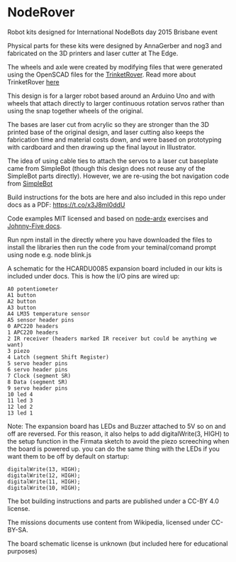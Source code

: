 

# NodeRover 

Robot kits designed for International NodeBots day 2015 Brisbane event

Physical parts for these kits were designed by AnnaGerber and nog3 and fabricated on the 3D printers and laser cutter at The Edge.

The wheels and axle were created by modifying files that were generated using the OpenSCAD files for the [TrinketRover](https://github.com/rwinscot/TrinketRover). Read more about TrinketRover [here](https://learn.adafruit.com/trinket-powered-rover/red-rover)

This design is for a larger robot based around an Arduino Uno and with wheels that attach directly to larger continuous rotation servos rather than using the snap together wheels of the original. 

The bases are laser cut from acrylic so they are stronger than the 3D printed base of the original design, and laser cutting also keeps the fabrication time and material costs down, and were based on prototyping with cardboard and then drawing up the final layout in Illustrator.

The idea of using cable ties to attach the servos to a laser cut baseplate came from SimpleBot (though this design does not reuse any of the SimpleBot parts directly). However, we are re-using the bot navigation code from [SimpleBot](https://github.com/nodebotsau/simplebot)


Build instructions for the bots are here and also included in this repo under docs as a PDF: https://t.co/x3J8mI0ddU


Code examples MIT licensed and based on [node-ardx](https://github.com/AnnaGerber/node-ardx) exercises and [Johnny-Five docs](http://johnny-five.io/).

Run npm install in the directly where you have downloaded the files to install the libraries then run the code from your teminal/comand prompt using node e.g. node blink.js


A schematic for the HCARDU0085 expansion board included in our kits is included under docs. This is how the I/O pins are wired up:

    A0 potentiometer
    A1 button
    A2 button
    A3 button
    A4 LM35 temperature sensor
    A5 sensor header pins
    0 APC220 headers
    1 APC220 headers
    2 IR receiver (headers marked IR receiver but could be anything we want)
    3 piezo
    4 Latch (segment Shift Register)
    5 servo header pins
    6 servo header pins
    7 Clock (segment SR)
    8 Data (segment SR)
    9 servo header pins
    10 led 4
    11 led 3
    12 led 2
    13 led 1

Note: The expansion board has LEDs and Buzzer attached to 5V so on and off are reversed. For this reason, it also helps to add digitalWrite(3, HIGH) to the setup function in the Firmata sketch to avoid the piezo screeching when the board is powered up. you can do the same thing with the LEDs if you want them to be off by default on startup: 

    digitalWrite(13, HIGH);
    digitalWrite(12, HIGH);
    digitalWrite(11, HIGH);
    digitalWrite(10, HIGH);

The bot building instructions and parts are published under a CC-BY 4.0 license. 

The missions documents use content from Wikipedia, licensed under CC-BY-SA.

The board schematic license is unknown (but included here for educational purposes)